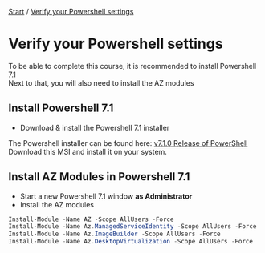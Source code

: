 [Start](/CA-Microsoft-WVD_ARM-Workshop/) / [Verify your Powershell settings](/CA-Microsoft-WVD_ARM-Workshop/Verify%20Powershell)

# Verify your Powershell settings

To be able to complete this course, it is recommended to install Powershell 7.1<br/>
Next to that, you will also need to install the AZ modules

## Install Powershell 7.1

 - Download & install the Powershell 7.1 installer

The Powershell installer can be found here: <a href="https://github.com/PowerShell/PowerShell/releases/download/v7.1.0/PowerShell-7.1.0-win-x64.msi" target="_blank">v7.1.0 Release of PowerShell</a><br/>
Download this MSI and install it on your system.

## Install AZ Modules in Powershell 7.1

 - Start a new Powershell 7.1 window **as Administrator**
 - Install the AZ modules

```powershell
Install-Module -Name AZ -Scope AllUsers -Force
Install-Module -Name Az.ManagedServiceIdentity -Scope AllUsers -Force
Install-Module -Name Az.ImageBuilder -Scope AllUsers -Force
Install-Module -Name Az.DesktopVirtualization -Scope AllUsers -Force
```



<script type="text/javascript">
    setTimeout(function() { 
            document.getElementById("sidebar").style.display = "none";
            document.getElementById("main-content").style.width = "90%"
            var x = document.getElementsByClassName('inner clearfix'); 
            x[0].style.width = "75%";
            var x = document.getElementsByClassName('inner'); 
            x[0].style.width = "90%";
            var x = document.getElementsByTagName('h1'); 
            x[0].style.width = "90%";
            x[0].style.textAlign = "center"
            x[0].innerHTML = "Microsoft & Cloud-Architect WVD Workshop"
        }, 250);
</script>
